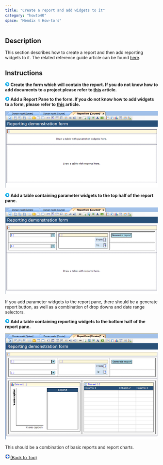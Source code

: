 ```yaml
---
title: "Create a report and add widgets to it"
category: "howto40"
space: "Mendix 4 How-to's"
---
```

## Description

This section describes how to create a report and then add reporting widgets to it. The related reference guide article can be found [here](https://world.mendix.com/pages/releaseview.action?pageId=9699407).

## Instructions

![](attachments/819203/917932.png) **Create the form which will contain the report. If you do not know how to add documents to a project please refer to [this](https://world.mendix.com/display/howto25/Add+documents+to+a+module) article.**

![](attachments/819203/917932.png) **Add a Report Pane to the form. If you do not know how to add widgets to a form, please refer to [this](https://world.mendix.com/display/howto25/Add+a+widget+to+a+form) article.**

![](attachments/2621475/2752704.png)

![](attachments/819203/917932.png) **Add a table containing parameter widgets to the top half of the report pane.**

![](attachments/2621475/2752728.png)

If you add parameter widgets to the report pane, there should be a generate report button, as well as a combination of drop downs and date range selectors.

![](attachments/819203/917932.png) **Add a table containing reporting widgets to the bottom half of the report pane.**

![](attachments/2621475/2752729.png)

This should be a combination of basic reports and report charts.

[![](attachments/819203/917564.png)](create-a-report-and-add-widgets-to-it)[(Back to Top)](create-a-report-and-add-widgets-to-it)